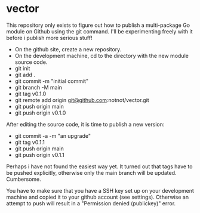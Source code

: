 # vector
This repository only exists to figure out how to publish a multi-package Go module
on Github using the git command. I'll be experimenting freely with it before i publish 
more serious stuff!

- On the github site, create a new repository.
- On the development machine, cd to the directory with the new module source code.
- git init
- git add .
- git commit -m "initial commit"
- git branch -M main
- git tag v0.1.0
- git remote add origin git@github.com:notnot/vector.git
- git push origin main
- git push origin v0.1.0

After editing the source code, it is time to publish a new version:

- git commit -a -m "an upgrade"
- git tag v0.1.1
- git push origin main
- git push origin v0.1.1



Perhaps i have not found the easiest way yet. It turned out that tags have to be pushed
explicitly, otherwise only the main branch will be updated. Cumbersome.

You have to make sure that you have a SSH key set up on your development machine and
copied it to your github account (see settings). Otherwise an attempt to push will 
result in a "Permission denied (publickey)" error.
